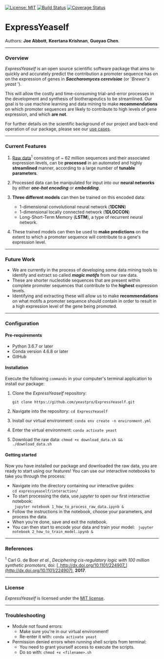 [![License: MIT](https://img.shields.io/badge/license-MIT-green.svg)](https://opensource.org/licenses/MIT)
[![Build Status](https://travis-ci.com/yeastpro/ExpressYeaself.svg?branch=master)](https://travis-ci.com/yeastpro/ExpressYeaself)
[![Coverage Status](https://coveralls.io/repos/github/yeastpro/ExpressYeaself/badge.svg?branch=master)](https://coveralls.io/github/yeastpro/ExpressYeaself?branch=master)

# ExpressYeaself 
  
  
  
Authors: **Joe Abbott**, **Keertana Krishnan**, **Guoyao Chen**.  

----
### Overview

_ExpressYeaself_  is an open source scientific software package that aims to quickly and accurately predict the contribution a promoter sequence has on on the expression of genes in **_Saccharomyces cerevisiae_** (or '_Brewer's yeast_ '). 

This will allow the costly and time-consuming trial-and-error processes in the development and synthesis of biotherapeutics to be streamlined. Our goal is to use machine learning and data mining to make **recommendations** on which promoter sequences are likely to contribute to high levels of gene expression, and which **are not**.  

For further details on the scientific background of our project and back-end operation of our package, please see our [use cases](https://github.com/yeastpro/ExpressYeaself/blob/master/doc/use_cases.md).

----
### Current Features

1. [Raw data](https://www.ncbi.nlm.nih.gov/geo/query/acc.cgi?acc=GSE104878)<sup>1</sup> consisting of ~ 62 million sequences and their associated expression levels, can be **processed** in an automated and highly **streamlined** manner, according to a large number of **tunable parameters**.

2. Processed data can be manipulated for input into our **neural networks** by either **_one-hot encoding_** or **_embedding_**.

3. **Three different models** can then be trained on this encoded data:
	* 1-dimensional convolutional neural network (**1DCNN**)
	* 1-dimensional locally connected network (**1DLOCCON**)
	* Long-Short-Term Memory (**LSTM**), a type of recurrent neural network.

3. These trained models can then be used to **make predictions** on the extent to which a promoter sequence will contribute to a gene's expression level.


----
### Future Work
* We are currently in the process of developing some data mining tools to identify and extract so called **_magic motifs_** from our raw data. 
* These are shorter nucleotide sequences that are present within complete promoter sequences that contribute to the **highest** expression levels.
* Identifying and extracting these will allow us to make **recommendations** on what motifs a promoter sequence should contain in order to result in a high expression level of the gene being promoted.  

----
### Configuration

#### Pre-requirements
* Python 3.6.7 or later
* Conda version 4.6.8 or later
* GitHub

#### Installation
Execute the following ``commands`` in your computer's terminal application to install our package:  

1. Clone the _ExpressYeaself_ repository:

	``git clone https://github.com/yeastpro/ExpressYeaself.git`` 

2. Navigate into the repository: ``cd ExpressYeaself``
3. Install our virtual environment: ``conda env create -n environment.yml``
4. Enter the virtual environment: ``conda activate yeast``
5. Download the raw data: ``chmod +x download_data.sh && ./download_data.sh``


#### Getting started
Now you have installed our package and downloaded the raw data, you are ready to start using our features! You can use our interactive notebooks to take you through the process: 

* Navigate into the directory containing our interactive guides:  
	``cd expressyeaself/interaction/``
* To start processing the data, use _jupyter_ to open our first interactive notebook:  
	`` jupyter notebook 1_how_to_process_raw_data.ipynb &``
* Follow the instructions in the notebook, choose your parameters, and process the data. 
* When you're done, save and exit the notebook.
* You can then start to encode your data and train your model:
	`` jupyter notebook 2_how_to_train_model.ipynb &``

----
### References
<sup>1</sup> Carl G. de Boer _et al._, _Deciphering cis-regulatory logic with 100 million synthetic promoters_, doi: [_http://dx.doi.org/10.1101/224907_](http://dx.doi.org/10.1101/224907), **2017**.

----
### License

_ExpressYeaself_ is licensed under the [MIT license](https://github.com/yeastpro/ExpressYeaself/blob/master/README.md). 

----
### Troubleshooting

* Module not found errors:
	* Make sure you're in our virtual environment! 
	* Re-enter it with: ``conda activate yeast``
* Permission denied errors when running shell scripts from terminal:
	* You need to grant yourself access to execute the scripts.
	* Do so with: ``chmod +x <filename>.sh``
